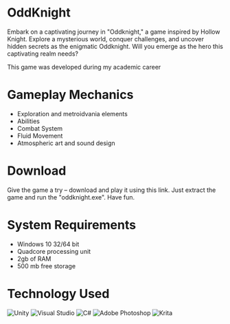 # OddKnight

Embark on a captivating journey in "Oddknight," a game inspired by Hollow Knight. Explore a mysterious world, conquer challenges, and uncover hidden secrets as the enigmatic Oddknight. Will you emerge as the hero this captivating realm needs?  

This game was developed during my academic career

# Gameplay Mechanics
* Exploration and metroidvania elements
* Abilities
* Combat System
* Fluid Movement
* Atmospheric art and sound design

# Download
Give the game a try – download and play it using this link. Just extract the game and run the "oddknight.exe". Have fun. 

# System Requirements
* Windows 10 32/64 bit
* Quadcore processing unit
* 2gb of RAM
* 500 mb free storage

# Technology Used
![Unity](https://img.shields.io/badge/unity-%23000000.svg?style=for-the-badge&logo=unity&logoColor=white)
![Visual Studio](https://img.shields.io/badge/Visual%20Studio-5C2D91.svg?style=for-the-badge&logo=visual-studio&logoColor=white)
![C#](https://img.shields.io/badge/c%23-%23239120.svg?style=for-the-badge&logo=csharp&logoColor=white)
![Adobe Photoshop](https://img.shields.io/badge/adobe%20photoshop-%2331A8FF.svg?style=for-the-badge&logo=adobe%20photoshop&logoColor=white)
![Krita](https://img.shields.io/badge/Krita-203759?style=for-the-badge&logo=krita&logoColor=EEF37B)
